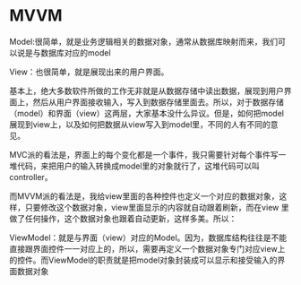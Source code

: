 # MVVM

Model:很简单，就是业务逻辑相关的数据对象，通常从数据库映射而来，我们可以说是与数据库对应的model

View：也很简单，就是展现出来的用户界面。

基本上，绝大多数软件所做的工作无非就是从数据存储中读出数据，展现到用户界面上，然后从用户界面接收输入，写入到数据存储里面去。所以，对于数据存储（model）和界面（view）这两层，大家基本没什么异议。但是，如何把model展现到view上，以及如何把数据从view写入到model里，不同的人有不同的意见。

MVC派的看法是，界面上的每个变化都是一个事件，我只需要针对每个事件写一堆代码，来把用户的输入转换成model里的对象就行了，这堆代码可以叫controller。

而MVVM派的看法是，我给view里面的各种控件也定义一个对应的数据对象，这样，只要修改这个数据对象，view里面显示的内容就自动跟着刷新，而在view 里做了任何操作，这个数据对象也跟着自动更新，这样多美。所以：

ViewModel：就是与界面（view）对应的Model。因为，数据库结构往往是不能直接跟界面控件一一对应上的，所以，需要再定义一个数据对象专门对应view上的控件。而ViewModel的职责就是把model对象封装成可以显示和接受输入的界面数据对象
